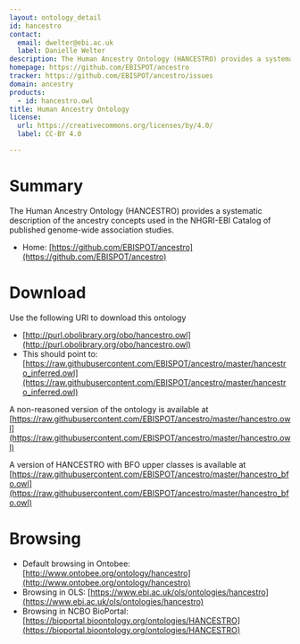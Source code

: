 ```yaml
---
layout: ontology_detail
id: hancestro
contact:
  email: dwelter@ebi.ac.uk
  label: Danielle Welter
description: The Human Ancestry Ontology (HANCESTRO) provides a systematic description of the ancestry concepts used in the NHGRI-EBI Catalog of published genome-wide association studies. 
homepage: https://github.com/EBISPOT/ancestro
tracker: https://github.com/EBISPOT/ancestro/issues
domain: ancestry
products:
  - id: hancestro.owl
title: Human Ancestry Ontology
license:
  url: https://creativecommons.org/licenses/by/4.0/
  label: CC-BY 4.0

---
```


# Summary

The Human Ancestry Ontology (HANCESTRO) provides a systematic description of the ancestry concepts used in the NHGRI-EBI Catalog of published genome-wide association studies. 

* Home: [https://github.com/EBISPOT/ancestro](https://github.com/EBISPOT/ancestro)  

# Download

Use the following URI to download this ontology

* [http://purl.obolibrary.org/obo/hancestro.owl](http://purl.obolibrary.org/obo/hancestro.owl)
* This should point to: [https://raw.githubusercontent.com/EBISPOT/ancestro/master/hancestro_inferred.owl](https://raw.githubusercontent.com/EBISPOT/ancestro/master/hancestro_inferred.owl) 

A non-reasoned version of the ontology is available at [https://raw.githubusercontent.com/EBISPOT/ancestro/master/hancestro.owl](https://raw.githubusercontent.com/EBISPOT/ancestro/master/hancestro.owl)

A version of HANCESTRO with BFO upper classes is available at [https://raw.githubusercontent.com/EBISPOT/ancestro/master/hancestro_bfo.owl](https://raw.githubusercontent.com/EBISPOT/ancestro/master/hancestro_bfo.owl)


# Browsing

* Default browsing in Ontobee: [http://www.ontobee.org/ontology/hancestro](http://www.ontobee.org/ontology/hancestro)
* Browsing in OLS:
[https://www.ebi.ac.uk/ols/ontologies/hancestro](https://www.ebi.ac.uk/ols/ontologies/hancestro)
* Browsing in NCBO BioPortal: [https://bioportal.bioontology.org/ontologies/HANCESTRO](https://bioportal.bioontology.org/ontologies/HANCESTRO)  
